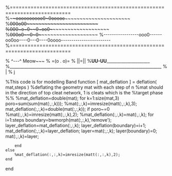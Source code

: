 %==========================================================================
%~~~~~~~~~~~~~~~~~~ooooo~~~~ooooo~~~~0~~~0~~~~ooooo~~~~~~~~~~~~~~~~~~~~~~~~
%~~~~~~~~~~~~~~~~~~~~0~~~~~~~~0~~~~~~0o~~0~~~~0~~~~~~~~~~~~~~~~~~~~~~~~~~~~
%~~~~~~~~~~~~~~~~~~~~0~~~~~~~~0~~~~~~0~o~0~~~~0~oo0~~~~~~~~~~~~~~~~~~~~~~~~
%~~~~~~~~~~~~~~~~~~~~0~~~~~~~~0~~~~~~0~~o0~~~~0~~~0~~~~~~~~~~~~~~~~~~~~~~~~
%-----------------ooo0------oo0oo----0---0----0oooo------------------------
%==========================================================================

%                        ^---^     Meow~~~
%                      =(o . o)=
%                        ||=||
%________________________UU-UU_____________________________________________
%__________________________________________________________________________
%                          |
%                          j


%This code is for modelling Band
function [ mat_deflation ] = deflation( mat,steps )
%deflating the geometry mat with each step of n
%mat should in the direction of top cleat network, 1 is cleats which is the
%target phase
%%
%mat_deflation=double(mat);
for k=1:size(mat,3)
    poro=sum(sum(mat(:,:,k)));
    %mat(:,:,k)=imresize(matt(:,:,k),3);
    mat_deflation(:,:,k)=double(mat(:,:,k));
    if poro~=0
        %mat(:,:,k)=imresize(matt(:,:,k),2);
        %mat_deflation(:,:,k)=mat(:,:,k);
        for i=1:steps
            boundary=bwmorph(mat(:,:,k),'remove');
            layer_deflation=mat_deflation(:,:,k);
            layer_deflation(boundary)=i+1;
            mat_deflation(:,:,k)=layer_deflation;
            layer=mat(:,:,k);
            layer(boundary)=0;
            mat(:,:,k)=layer;
            
        end
    else
        %mat_deflation(:,:,k)=imresize(matt(:,:,k),2);
    end
end
